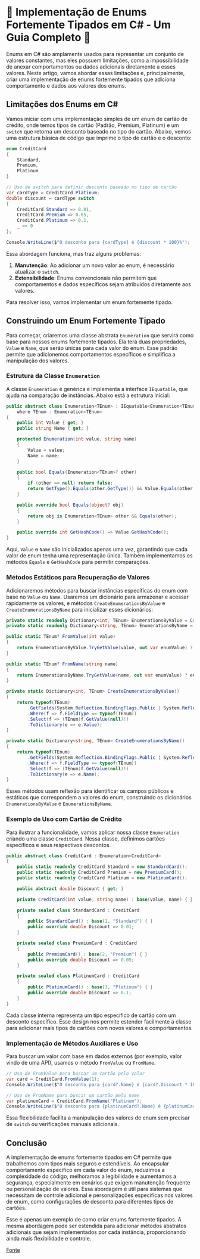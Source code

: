 # 🔢 Implementação de Enums Fortemente Tipados em C# - Um Guia Completo 💪

Enums em C# são amplamente usados para representar um conjunto de valores constantes, mas eles possuem limitações, como a impossibilidade de anexar comportamentos ou dados adicionais diretamente a esses valores. Neste artigo, vamos abordar essas limitações e, principalmente, criar uma implementação de enums fortemente tipados que adiciona comportamento e dados aos valores dos enums.

## Limitações dos Enums em C#

Vamos iniciar com uma implementação simples de um enum de cartão de crédito, onde temos tipos de cartão (Padrão, Premium, Platinum) e um `switch` que retorna um desconto baseado no tipo do cartão. Abaixo, vemos uma estrutura básica de código que imprime o tipo de cartão e o desconto:

```csharp
enum CreditCard
{
    Standard,
    Premium,
    Platinum
}

// Uso de switch para definir desconto baseado no tipo de cartão
var cardType = CreditCard.Platinum;
double discount = cardType switch
{
    CreditCard.Standard => 0.01,
    CreditCard.Premium => 0.05,
    CreditCard.Platinum => 0.1,
    _ => 0
};

Console.WriteLine($"O desconto para {cardType} é {discount * 100}%");
```

Essa abordagem funciona, mas traz alguns problemas:
1. **Manutenção**: Ao adicionar um novo valor ao enum, é necessário atualizar o `switch`.
2. **Extensibilidade**: Enums convencionais não permitem que comportamentos e dados específicos sejam atribuídos diretamente aos valores.

Para resolver isso, vamos implementar um enum fortemente tipado.

## Construindo um Enum Fortemente Tipado

Para começar, criaremos uma classe abstrata `Enumeration` que servirá como base para nossos enums fortemente tipados. Ela terá duas propriedades, `Value` e `Name`, que serão únicas para cada valor do enum. Esse padrão permite que adicionemos comportamentos específicos e simplifica a manipulação dos valores.

### Estrutura da Classe `Enumeration`

A classe `Enumeration` é genérica e implementa a interface `IEquatable`, que ajuda na comparação de instâncias. Abaixo está a estrutura inicial:

```csharp
public abstract class Enumeration<TEnum> : IEquatable<Enumeration<TEnum>>
    where TEnum : Enumeration<TEnum>
{
    public int Value { get; }
    public string Name { get; }

    protected Enumeration(int value, string name)
    {
        Value = value;
        Name = name;
    }

    public bool Equals(Enumeration<TEnum>? other)
    {
        if (other == null) return false;
        return GetType().Equals(other.GetType()) && Value.Equals(other.Value);
    }

    public override bool Equals(object? obj)
    {
        return obj is Enumeration<TEnum> other && Equals(other);
    }

    public override int GetHashCode() => Value.GetHashCode();
}
```

Aqui, `Value` e `Name` são inicializados apenas uma vez, garantindo que cada valor de enum tenha uma representação única. Também implementamos os métodos `Equals` e `GetHashCode` para permitir comparações.

### Métodos Estáticos para Recuperação de Valores

Adicionaremos métodos para buscar instâncias específicas do enum com base no `Value` ou `Name`. Usaremos um dicionário para armazenar e acessar rapidamente os valores, e métodos `CreateEnumerationsByValue` e `CreateEnumerationsByName` para inicializar esses dicionários:

```csharp
private static readonly Dictionary<int, TEnum> EnumerationsByValue = CreateEnumerationsByValue();
private static readonly Dictionary<string, TEnum> EnumerationsByName = CreateEnumerationsByName();

public static TEnum? FromValue(int value)
{
    return EnumerationsByValue.TryGetValue(value, out var enumValue) ? enumValue : null;
}

public static TEnum? FromName(string name)
{
    return EnumerationsByName.TryGetValue(name, out var enumValue) ? enumValue : null;
}

private static Dictionary<int, TEnum> CreateEnumerationsByValue()
{
    return typeof(TEnum)
        .GetFields(System.Reflection.BindingFlags.Public | System.Reflection.BindingFlags.Static | System.Reflection.BindingFlags.DeclaredOnly)
        .Where(f => f.FieldType == typeof(TEnum))
        .Select(f => (TEnum)f.GetValue(null)!)
        .ToDictionary(e => e.Value);
}

private static Dictionary<string, TEnum> CreateEnumerationsByName()
{
    return typeof(TEnum)
        .GetFields(System.Reflection.BindingFlags.Public | System.Reflection.BindingFlags.Static | System.Reflection.BindingFlags.DeclaredOnly)
        .Where(f => f.FieldType == typeof(TEnum))
        .Select(f => (TEnum)f.GetValue(null)!)
        .ToDictionary(e => e.Name);
}
```

Esses métodos usam reflexão para identificar os campos públicos e estáticos que correspondem a valores do enum, construindo os dicionários `EnumerationsByValue` e `EnumerationsByName`.

### Exemplo de Uso com Cartão de Crédito

Para ilustrar a funcionalidade, vamos aplicar nossa classe `Enumeration` criando uma classe `CreditCard`. Nessa classe, definimos cartões específicos e seus respectivos descontos.

```csharp
public abstract class CreditCard : Enumeration<CreditCard>
{
    public static readonly CreditCard Standard = new StandardCard();
    public static readonly CreditCard Premium = new PremiumCard();
    public static readonly CreditCard Platinum = new PlatinumCard();

    public abstract double Discount { get; }

    private CreditCard(int value, string name) : base(value, name) { }

    private sealed class StandardCard : CreditCard
    {
        public StandardCard() : base(1, "Standard") { }
        public override double Discount => 0.01;
    }

    private sealed class PremiumCard : CreditCard
    {
        public PremiumCard() : base(2, "Premium") { }
        public override double Discount => 0.05;
    }

    private sealed class PlatinumCard : CreditCard
    {
        public PlatinumCard() : base(3, "Platinum") { }
        public override double Discount => 0.1;
    }
}
```

Cada classe interna representa um tipo específico de cartão com um desconto específico. Esse design nos permite estender facilmente a classe para adicionar mais tipos de cartões com novos valores e comportamentos.

### Implementação de Métodos Auxiliares e Uso

Para buscar um valor com base em dados externos (por exemplo, valor vindo de uma API), usamos o método `FromValue` ou `FromName`.

```csharp
// Uso de FromValue para buscar um cartão pelo valor
var card = CreditCard.FromValue(1);
Console.WriteLine($"O desconto para {card?.Name} é {card?.Discount * 100}%");

// Uso de FromName para buscar um cartão pelo nome
var platinumCard = CreditCard.FromName("Platinum");
Console.WriteLine($"O desconto para {platinumCard?.Name} é {platinumCard?.Discount * 100}%");
```

Essa flexibilidade facilita a manipulação dos valores de enum sem precisar de `switch` ou verificações manuais adicionais.

## Conclusão

A implementação de enums fortemente tipados em C# permite que trabalhemos com tipos mais seguros e estendíveis. Ao encapsular comportamento específico em cada valor do enum, reduzimos a complexidade do código, melhoramos a legibilidade e aumentamos a segurança, especialmente em cenários que exigem manutenção frequente ou personalização de valores. Essa abordagem é útil para sistemas que necessitam de controle adicional e personalizações específicas nos valores de enum, como configurações de desconto para diferentes tipos de cartões.

Esse é apenas um exemplo de como criar enums fortemente tipados. A mesma abordagem pode ser estendida para adicionar métodos abstratos adicionais que sejam implementados por cada instância, proporcionando ainda mais flexibilidade e controle.

[Fonte](https://www.youtube.com/watch?v=v6cYTcEfZ8A)
